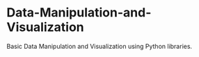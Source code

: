 # Data-Manipulation-and-Visualization
Basic Data Manipulation and Visualization using  Python libraries.
